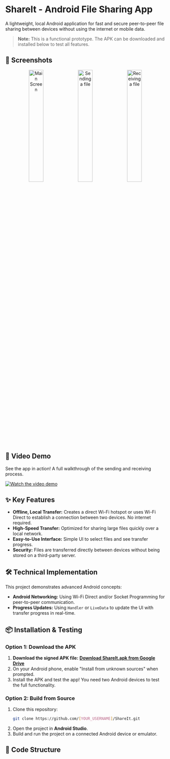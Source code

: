 # ShareIt - Android File Sharing App

A lightweight, local Android application for fast and secure peer-to-peer file sharing between devices without using the internet or mobile data.

> **Note:** This is a functional prototype. The APK can be downloaded and installed below to test all features.

## 📸 Screenshots

<div align="center">
  <img src="screenshots/screenshot_1.jpg" alt="Main Screen" width="30%"/>
  <img src="screenshots/screenshot_2.jpg" alt="Sending a file" width="30%"/>
  <img src="screenshots/screenshot_3.jpg" alt="Receiving a file" width="30%"/>
</div>

## 🎥 Video Demo

See the app in action! A full walkthrough of the sending and receiving process.

[![Watch the video demo](https://img.youtube.com/vi/[YOUR_VIDEO_ID_HERE]/0.jpg)](https://www.youtube.com/watch?v=[YOUR_VIDEO_ID_HERE])

## ✨ Key Features

-   **Offline, Local Transfer:** Creates a direct Wi-Fi hotspot or uses Wi-Fi Direct to establish a connection between two devices. No internet required.
-   **High-Speed Transfer:** Optimized for sharing large files quickly over a local network.
-   **Easy-to-Use Interface:** Simple UI to select files and see transfer progress.
-   **Security:** Files are transferred directly between devices without being stored on a third-party server.

## 🛠️ Technical Implementation

This project demonstrates advanced Android concepts:

-   **Android Networking:** Using Wi-Fi Direct and/or Socket Programming for peer-to-peer communication.
-   **Progress Updates:** Using `Handler` or `LiveData` to update the UI with transfer progress in real-time.

## 📦 Installation & Testing

### Option 1: Download the APK
1.  **Download the signed APK file:** [**Download ShareIt.apk from Google Drive**]([YOUR_GOOGLE_DRIVE_LINK_HERE])
2.  On your Android phone, enable "Install from unknown sources" when prompted.
3.  Install the APK and test the app! You need two Android devices to test the full functionality.

### Option 2: Build from Source
1.  Clone this repository:
    ```bash
    git clone https://github.com/[YOUR_USERNAME]/ShareIt.git
    ```
2.  Open the project in **Android Studio**.
3.  Build and run the project on a connected Android device or emulator.

## 🔧 Code Structure

